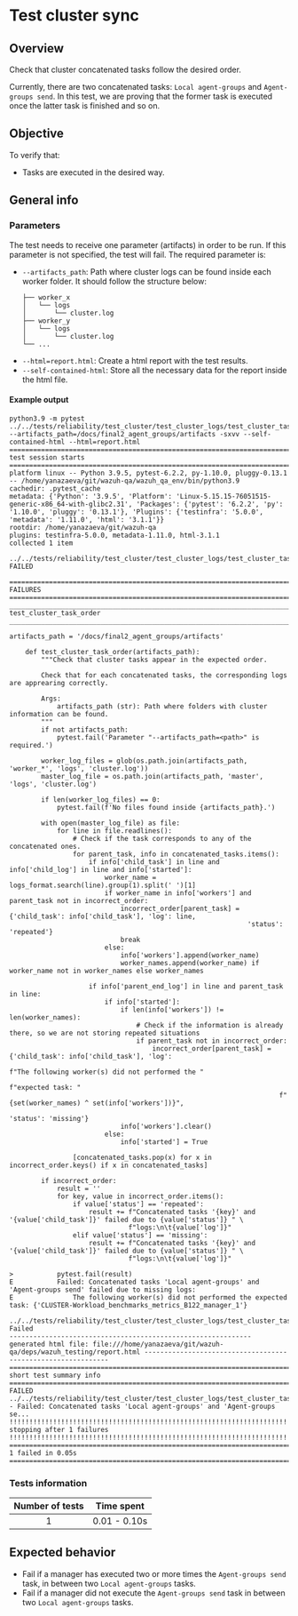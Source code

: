 # Test cluster sync

## Overview 

Check that cluster concatenated tasks follow the desired order.

Currently, there are two concatenated tasks: `Local agent-groups` and `Agent-groups send`. In this test, we are proving that the former task is executed once the latter task is finished and so on. 

## Objective

To verify that:
- Tasks are executed in the desired way.

## General info
### Parameters
The test needs to receive one parameter (artifacts) in order to be run. If this parameter is not specified, the test will fail. The required parameter is:
- `--artifacts_path`: Path where cluster logs can be found inside each worker folder. It should follow the structure below:
    ```.
    ├── worker_x
    │   └── logs
    │       └── cluster.log
    ├── worker_y
    │   └── logs
    │       └── cluster.log
    └── ...
    ```
- `--html=report.html`: Create a html report with the test results. 
- `--self-contained-html`: Store all the necessary data for the report inside the html file.

#### Example output
```shell
python3.9 -m pytest ../../tests/reliability/test_cluster/test_cluster_logs/test_cluster_task_order/test_cluster_task_order.py --artifacts_path=/docs/final2_agent_groups/artifacts -sxvv --self-contained-html --html=report.html 
=============================================================================================== test session starts ===============================================================================================
platform linux -- Python 3.9.5, pytest-6.2.2, py-1.10.0, pluggy-0.13.1 -- /home/yanazaeva/git/wazuh-qa/wazuh_qa_env/bin/python3.9
cachedir: .pytest_cache
metadata: {'Python': '3.9.5', 'Platform': 'Linux-5.15.15-76051515-generic-x86_64-with-glibc2.31', 'Packages': {'pytest': '6.2.2', 'py': '1.10.0', 'pluggy': '0.13.1'}, 'Plugins': {'testinfra': '5.0.0', 'metadata': '1.11.0', 'html': '3.1.1'}}
rootdir: /home/yanazaeva/git/wazuh-qa
plugins: testinfra-5.0.0, metadata-1.11.0, html-3.1.1
collected 1 item                                                                                                                                                                                                  

../../tests/reliability/test_cluster/test_cluster_logs/test_cluster_task_order/test_cluster_task_order.py::test_cluster_task_order FAILED

==================================================================================================== FAILURES =====================================================================================================
_____________________________________________________________________________________________ test_cluster_task_order _____________________________________________________________________________________________

artifacts_path = '/docs/final2_agent_groups/artifacts'

    def test_cluster_task_order(artifacts_path):
        """Check that cluster tasks appear in the expected order.
    
        Check that for each concatenated tasks, the corresponding logs are apprearing correctly.
    
        Args:
            artifacts_path (str): Path where folders with cluster information can be found.
        """
        if not artifacts_path:
            pytest.fail('Parameter "--artifacts_path=<path>" is required.')
    
        worker_log_files = glob(os.path.join(artifacts_path, 'worker_*', 'logs', 'cluster.log'))
        master_log_file = os.path.join(artifacts_path, 'master', 'logs', 'cluster.log')
    
        if len(worker_log_files) == 0:
            pytest.fail(f'No files found inside {artifacts_path}.')
    
        with open(master_log_file) as file:
            for line in file.readlines():
                # Check if the task corresponds to any of the concatenated ones.
                for parent_task, info in concatenated_tasks.items():
                    if info['child_task'] in line and info['child_log'] in line and info['started']:
                        worker_name = logs_format.search(line).group(1).split(' ')[1]
                        if worker_name in info['workers'] and parent_task not in incorrect_order:
                            incorrect_order[parent_task] = {'child_task': info['child_task'], 'log': line,
                                                            'status': 'repeated'}
                            break
                        else:
                            info['workers'].append(worker_name)
                            worker_names.append(worker_name) if worker_name not in worker_names else worker_names
    
                    if info['parent_end_log'] in line and parent_task in line:
                        if info['started']:
                            if len(info['workers']) != len(worker_names):
                                # Check if the information is already there, so we are not storing repeated situations
                                if parent_task not in incorrect_order:
                                    incorrect_order[parent_task] = {'child_task': info['child_task'], 'log':
                                                                    f"The following worker(s) did not performed the "
                                                                    f"expected task: "
                                                                    f"{set(worker_names) ^ set(info['workers'])}",
                                                                    'status': 'missing'}
                            info['workers'].clear()
                        else:
                            info['started'] = True
    
                [concatenated_tasks.pop(x) for x in incorrect_order.keys() if x in concatenated_tasks]
    
        if incorrect_order:
            result = ''
            for key, value in incorrect_order.items():
                if value['status'] == 'repeated':
                    result += f"Concatenated tasks '{key}' and '{value['child_task']}' failed due to {value['status']} " \
                              f"logs:\n\t{value['log']}"
                elif value['status'] == 'missing':
                    result += f"Concatenated tasks '{key}' and '{value['child_task']}' failed due to {value['status']} " \
                              f"logs:\n\t{value['log']}"
    
>           pytest.fail(result)
E           Failed: Concatenated tasks 'Local agent-groups' and 'Agent-groups send' failed due to missing logs:
E           	The following worker(s) did not performed the expected task: {'CLUSTER-Workload_benchmarks_metrics_B122_manager_1'}

../../tests/reliability/test_cluster/test_cluster_logs/test_cluster_task_order/test_cluster_task_order.py:76: Failed
------------------------------------------------------------- generated html file: file:///home/yanazaeva/git/wazuh-qa/deps/wazuh_testing/report.html -------------------------------------------------------------
============================================================================================= short test summary info =============================================================================================
FAILED ../../tests/reliability/test_cluster/test_cluster_logs/test_cluster_task_order/test_cluster_task_order.py::test_cluster_task_order - Failed: Concatenated tasks 'Local agent-groups' and 'Agent-groups se...
!!!!!!!!!!!!!!!!!!!!!!!!!!!!!!!!!!!!!!!!!!!!!!!!!!!!!!!!!!!!!!!!!!!!!!!!!!!!!!!!!!!!!!!!!!!! stopping after 1 failures !!!!!!!!!!!!!!!!!!!!!!!!!!!!!!!!!!!!!!!!!!!!!!!!!!!!!!!!!!!!!!!!!!!!!!!!!!!!!!!!!!!!!!!!!!!!
================================================================================================ 1 failed in 0.05s ================================================================================================
```

### Tests information

| Number of tests | Time spent |
|:--:|:--:|
| 1 | 0.01 - 0.10s |

## Expected behavior

- Fail if a manager has executed two or more times the `Agent-groups send` task, in between two `Local agent-groups` tasks.
- Fail if a manager did not execute the `Agent-groups send` task in between two `Local agent-groups` tasks.
